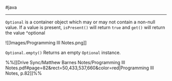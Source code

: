 #java 

---

`Optional` is a container object which may or may not contain a non-null value. If a value is present, `isPresent()` will return `true` and `get()` will return the value ^optional

![[Images/Programming III Notes.png]]

`Optional.empty()` Returns an empty `Optional` instance.

%%[[Drive Sync/Matthew Barnes Notes/Programming III Notes.pdf#page=82&rect=50,433,537,660&color=red|Programming III Notes, p.82]]%%
